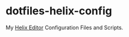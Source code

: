 # dotfiles-helix-config

My [Helix Editor](https://helix-editor.com/) Configuration Files and Scripts.
